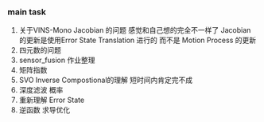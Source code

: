 <!--
 * @Author: Liu Weilong
 * @Date: 2021-02-07 11:31:59
 * @LastEditors: Liu Weilong 
 * @LastEditTime: 2021-02-07 17:05:46
 * @FilePath: /3rd-test-learning/work_record/learning_task/week_plan_collection_2021/week7.md
 * @Description: 
-->

### main task

1.  关于VINS-Mono Jacobian 的问题 感觉和自己想的完全不一样了
                        Jacobian 的更新是使用Error State Translation 进行的
                        而不是 Motion Process 的更新
2.  四元数的问题
3.  sensor_fusion 作业整理
4.  矩阵指数              
5.  SVO Inverse Compostional的理解  短时间内肯定完不成 
6.  深度滤波             概率
7.  重新理解 Error State
8.  逆函数 求导优化
